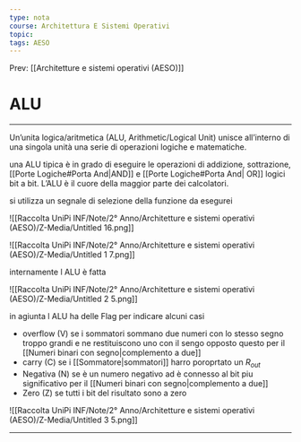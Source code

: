 ```yaml
---
type: nota
course: Architettura E Sistemi Operativi
topic: 
tags: AESO
---
```


Prev: [[Architetture e sistemi operativi (AESO)]]

# ALU
---

Un’unita logica/aritmetica (ALU, Arithmetic/Logical Unit) unisce all’interno di una singola unità una serie di operazioni logiche e matematiche.

 una ALU tipica è in grado di eseguire le operazioni di addizione,
sottrazione, [[Porte Logiche#Porta And|AND]] e [[Porte Logiche#Porta And| OR]] logici bit a bit. L’ALU è il cuore della maggior parte dei calcolatori.

si utilizza un segnale di selezione della funzione da esegurei

![[Raccolta UniPi INF/Note/2° Anno/Architetture e sistemi operativi (AESO)/Z-Media/Untitled 16.png]]

![[Raccolta UniPi INF/Note/2° Anno/Architetture e sistemi operativi (AESO)/Z-Media/Untitled 1 7.png]]

internamente l ALU è fatta

![[Raccolta UniPi INF/Note/2° Anno/Architetture e sistemi operativi (AESO)/Z-Media/Untitled 2 5.png]]

in agiunta l ALU ha delle Flag per indicare alcuni casi

- overflow (V) se i sommatori sommano due numeri con lo stesso segno troppo grandi e ne restituiscono uno con il sengo opposto questo  per il [[Numeri binari con segno|complemento a due]]
- carry (C) se i [[Sommatore|sommatori]] harro poroprtato un $R_{out}$
- Negativa (N) se è un numero negativo  ad è connesso al bit piu significativo per il [[Numeri binari con segno|complemento a due]]
- Zero (Z) se tutti i bit del risultato sono a zero

![[Raccolta UniPi INF/Note/2° Anno/Architetture e sistemi operativi (AESO)/Z-Media/Untitled 3 5.png]]

---
